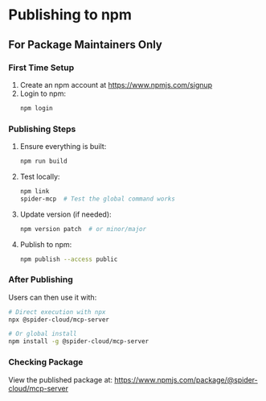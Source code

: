 # Publishing to npm

## For Package Maintainers Only

### First Time Setup

1. Create an npm account at https://www.npmjs.com/signup
2. Login to npm:
   ```bash
   npm login
   ```

### Publishing Steps

1. Ensure everything is built:
   ```bash
   npm run build
   ```

2. Test locally:
   ```bash
   npm link
   spider-mcp  # Test the global command works
   ```

3. Update version (if needed):
   ```bash
   npm version patch  # or minor/major
   ```

4. Publish to npm:
   ```bash
   npm publish --access public
   ```

### After Publishing

Users can then use it with:
```bash
# Direct execution with npx
npx @spider-cloud/mcp-server

# Or global install
npm install -g @spider-cloud/mcp-server
```

### Checking Package

View the published package at:
https://www.npmjs.com/package/@spider-cloud/mcp-server